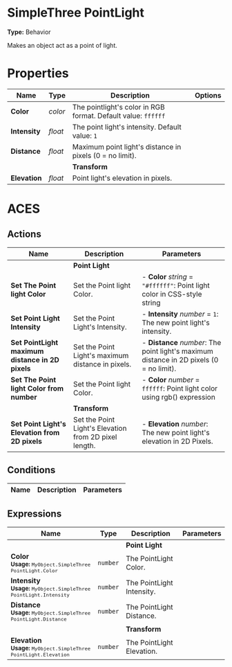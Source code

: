 # SimpleThree PointLight
**Type:** Behavior

Makes an object act as a point of light.

# Properties

| Name | Type | Description | Options |
|------|------|-------------|---------|
|**Color**| _color_ | The pointlight's color in RGB format. Default value: `ffffff` |  |
|**Intensity**| _float_ | The point light's intensity. Default value: `1` |  |
|**Distance**| _float_ | Maximum point light's distance in pixels (0 = no limit).  |  |
| | | **Transform**| |
|**Elevation**| _float_ | Point light's elevation in pixels.  |  |

# ACES

## Actions

| Name | Description | Parameters |
|------|-------------|------------|
| |**Point Light**| |
|**Set The Point light Color**| Set the Point light Color. | - **Color** _string_ = `"#ffffff"`: Point light color in CSS-style string  |
|**Set Point Light Intensity**| Set the Point Light's Intensity. | - **Intensity** _number_ = `1`: The new point light's intensity.  |
|**Set PointLight maximum distance in 2D pixels**| Set the Point Light's maximum distance in pixels. | - **Distance** _number_: The point light's maximum distance in 2D pixels (0 = no limit).  |
|**Set The Point light Color from number**| Set the Point light Color. | - **Color** _number_ = `ffffff`: Point light color using rgb() expression  |
| |**Transform**| |
|**Set Point Light's Elevation from 2D pixels**| Set the Point Light's Elevation from 2D pixel length. | - **Elevation** _number_: The new point light's elevation in 2D Pixels.  |

## Conditions

| Name | Description | Parameters |
|------|-------------|------------|

## Expressions

| Name | Type | Description | Parameters |
|------|------|-------------|------------|
| | |**Point Light**| |
|**Color**<br/><small>**Usage:** `MyObject.SimpleThree PointLight.Color`</small>|`number`| The PointLight Color. |  |
|**Intensity**<br/><small>**Usage:** `MyObject.SimpleThree PointLight.Intensity`</small>|`number`| The PointLight Intensity. |  |
|**Distance**<br/><small>**Usage:** `MyObject.SimpleThree PointLight.Distance`</small>|`number`| The PointLight Distance. |  |
| | |**Transform**| |
|**Elevation**<br/><small>**Usage:** `MyObject.SimpleThree PointLight.Elevation`</small>|`number`| The PointLight Elevation. |  |